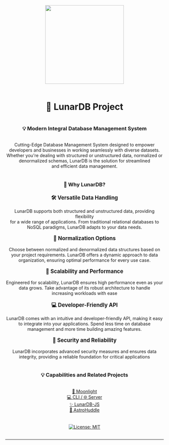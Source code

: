<div id="header" align="center">
        <img src="https://media.giphy.com/media/v1.Y2lkPTc5MGI3NjExdmdtZHRmaXNrdDU4bGUzNW03eDhnZndmbDljMXlwYjJoYmx6bG10aSZlcD12MV9pbnRlcm5hbF9naWZfYnlfaWQmY3Q9Zw/3o6ZsYezqjqsFFWrNm/giphy.gif" width="250"/>
</div>
<br/>

<h1 align="center">🌙 LunarDB Project </h1>

<div align="center" style="display: flex; flex-direction: column; gap: 3px;">
    <h3 align="center">💡 Modern Integral Database Management System</h3>
    <p>
        Cutting-Edge Database Management System designed to empower<br/> developers and businesses in working seamlessly with diverse datasets.<br/>
        Whether you're dealing with structured or unstructured data, normalized or<br/> denormalized schemas, LunarDB is the solution for streamlined <br/>and efficient data management.
    </p>
    <h3>🌙 Why LunarDB?</h3>
    <div style="font-size:1.2em"><b>🛠️ Versatile Data Handling</b></div>
    <p>
        LunarDB supports both structured and unstructured data, providing flexibility<br/> for a wide range of applications. From traditional relational databases to<br/> NoSQL paradigms, LunarDB adapts to your data needs.
    </p>
    <div style="font-size:1.2em"><b>🧩 Normalization Options</b></div>
    <p>
        Choose between normalized and denormalized data structures based on<br/> your project requirements. LunarDB offers a dynamic approach to data<br/> organization, ensuring optimal performance for every use case.
    </p>
    <div style="font-size:1.2em"><b>🚀 Scalability and Performance</b></div>
    <p>
        Engineered for scalability, LunarDB ensures high performance even as your<br/> data grows. Take advantage of its robust architecture to handle <br/>increasing workloads with ease
    </p>
    <div style="font-size:1.2em"><b>💻 Developer-Friendly API</b></div>
    <p>
        LunarDB comes with an intuitive and developer-friendly API, making it easy<br/> to integrate into your applications. Spend less time on database<br/> management and more time building amazing features.
    </p>
    <div style="font-size:1.2em"><b>🔐 Security and Reliability</b></div>
    <p>
        LunarDB incorporates advanced security measures and ensures data<br/> integrity, providing a reliable foundation for critical applications
    </p>
    <h3>💡 Capabilities and Related Projects</h3>
    <p>
        <a href=''>🌙 Moonlight</a></br>
        <a href=''>💻 CLI / 🌐 Server</a></br>
        <a href='https://github.com/TheAncientOwl/lunardb-js'>✨ LunarDB-JS</a></br>
        <a href='https://github.com/TheAncientOwl/astro-huddle'>🚀 AstroHuddle</a>
    </p>
    <br/>
    <a href="./LICENSE">
      <img src="https://img.shields.io/badge/License-MIT-yellow.svg" alt="License: MIT">
    </a>
</div>
<br>
<hr>
